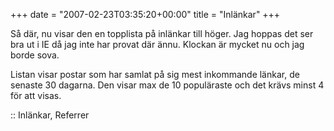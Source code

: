 +++
date = "2007-02-23T03:35:20+00:00"
title = "Inlänkar"
+++

Så där, nu visar den en topplista på inlänkar till höger. Jag hoppas det ser bra ut i IE då jag inte har provat där ännu. Klockan är mycket nu och jag borde sova.

Listan visar postar som har samlat på sig mest inkommande länkar, de senaste 30 dagarna. Den visar max de 10 populäraste och det krävs minst 4 för att visas.

:: Inlänkar, Referrer

<small></small>
